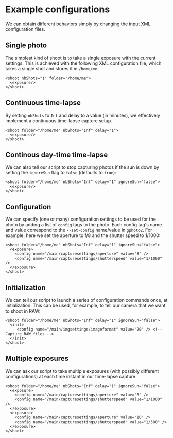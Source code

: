 Example configurations
======================

We can obtain different behaviors simply by changing the input XML configuration files.

Single photo
------------

The simplest kind of shoot is to take a single exposure with the current settings. 
This is achieved with the following XML configuration file, which takes a single shot and stores it in `/home/me`.

    <shoot nbShots="1" folder="/home/me">
      <exposure/>
    </shoot>


Continuous time-lapse
---------------------

By setting `nbShots` to `Inf` and delay to a value (in minutes), we effectively implement a continuous time-lapse
capture setup.

    <shoot folder="/home/me" nbShots="Inf" delay="1">
      <exposure/>
    </shoot>

Continous day-time time-lapse
-----------------------------

We can also tell our script to stop capturing photos if the sun is down by setting the `ignoreSun` flag to `false`
(defaults to `true`):

    <shoot folder="/home/me" nbShots="Inf" delay="1" ignoreSun="false">
      <exposure/>
    </shoot>


Configuration
-------------

We can specify (one or many) configuration settings to be used for the photo by adding a list of `config` tags
to the photo. Each config tag's name and value correspond to the `--set-config` name/value in `gphoto2`. 
For example, here we set the aperture to f/8 and the shutter speed to 1/1000:

    <shoot folder="/home/me" nbShots="Inf" delay="1" ignoreSun="false">
      <exposure>
        <config name="/main/capturesettings/aperture" value="8" />
        <config name="/main/capturesettings/shutterspeed" value="1/1000" />
      </exposure>
    </shoot>
    
Initialization
--------------

We can tell our script to launch a series of configuration commands once, at initialization. This can be used, 
for example, to tell our camera that we want to shoot in RAW:

    <shoot folder="/home/me" nbShots="Inf" delay="1" ignoreSun="false">
      <init>
         <config name="/main/imgsettings/imageformat" value="20" /> <!-- Capture RAW files -->
      </init>
    </shoot>


Multiple exposures 
------------------

We can ask our script to take multiple exposures (with possibly different configurations) at each 
time instant in our time-lapse capture.

    <shoot folder="/home/me" nbShots="Inf" delay="1" ignoreSun="false">
      <exposure>
        <config name="/main/capturesettings/aperture" value="8" />
        <config name="/main/capturesettings/shutterspeed" value="1/1000" />
      </exposure>
      <exposure>
        <config name="/main/capturesettings/aperture" value="10" />
        <config name="/main/capturesettings/shutterspeed" value="1/500" />
      </exposure>
    </shoot>


